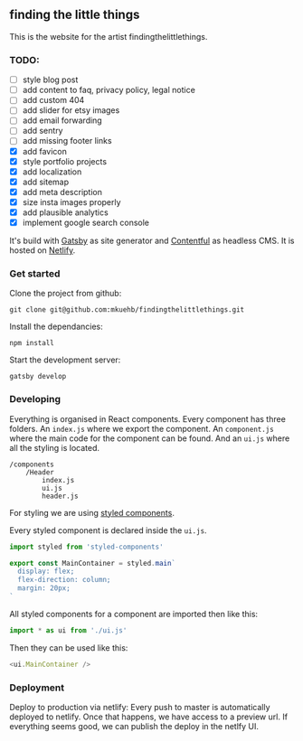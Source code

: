 ## finding the little things

This is the website for the artist findingthelittlethings.

### TODO:

- [ ] style blog post
- [ ] add content to faq, privacy policy, legal notice
- [ ] add custom 404
- [ ] add slider for etsy images
- [ ] add email forwarding
- [ ] add sentry
- [ ] add missing footer links
- [x] add favicon
- [x] style portfolio projects
- [x] add localization
- [x] add sitemap
- [x] add meta description
- [x] size insta images properly
- [x] add plausible analytics
- [x] implement google search console

It's build with [Gatsby](https://www.gatsbyjs.com/) as site generator and [Contentful](https://www.contentful.com/) as headless CMS. It is hosted on [Netlify](https://www.netlify.com/).

### Get started

Clone the project from github:

```
git clone git@github.com:mkuehb/findingthelittlethings.git
```

Install the dependancies:

```
npm install
```

Start the development server:

```
gatsby develop
```

### Developing

Everything is organised in React components. Every component has three folders. An `index.js` where we export the component. An `component.js` where the main code for the component can be found. And an `ui.js` where all the styling is located.

```
/components
    /Header
        index.js
        ui.js
        header.js
```

For styling we are using [styled components](https://styled-components.com/).

Every styled component is declared inside the `ui.js`.

```javascript
import styled from 'styled-components'

export const MainContainer = styled.main`
  display: flex;
  flex-direction: column;
  margin: 20px;
`
```

All styled components for a component are imported then like this:

```javascript
import * as ui from './ui.js'
```

Then they can be used like this:

```javascript
<ui.MainContainer />
```

### Deployment

Deploy to production via netlify: Every push to master is automatically deployed to netlify. Once that happens, we have access to a preview url. If everything seems good, we can publish the deploy in the netlfy UI.
